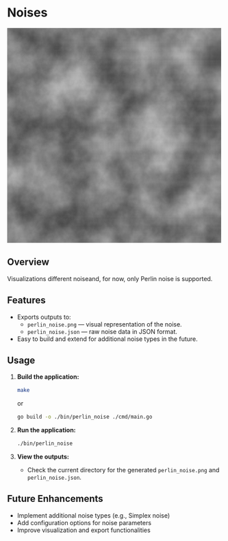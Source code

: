 # Noises

![Perlin Noise Example](docs/images/perlin_noise.png)

## Overview

Visualizations different noiseand, for now, only Perlin noise is supported.

## Features

- Exports outputs to:
  - `perlin_noise.png` — visual representation of the noise.
  - `perlin_noise.json` — raw noise data in JSON format.
- Easy to build and extend for additional noise types in the future.

## Usage

1. **Build the application:**

   ```bash
   make
   ```

   or

   ```bash
   go build -o ./bin/perlin_noise ./cmd/main.go
   ```

2. **Run the application:**

   ```bash
   ./bin/perlin_noise
   ```

3. **View the outputs:**
   - Check the current directory for the generated `perlin_noise.png` and `perlin_noise.json`.

## Future Enhancements

- Implement additional noise types (e.g., Simplex noise)
- Add configuration options for noise parameters
- Improve visualization and export functionalities
